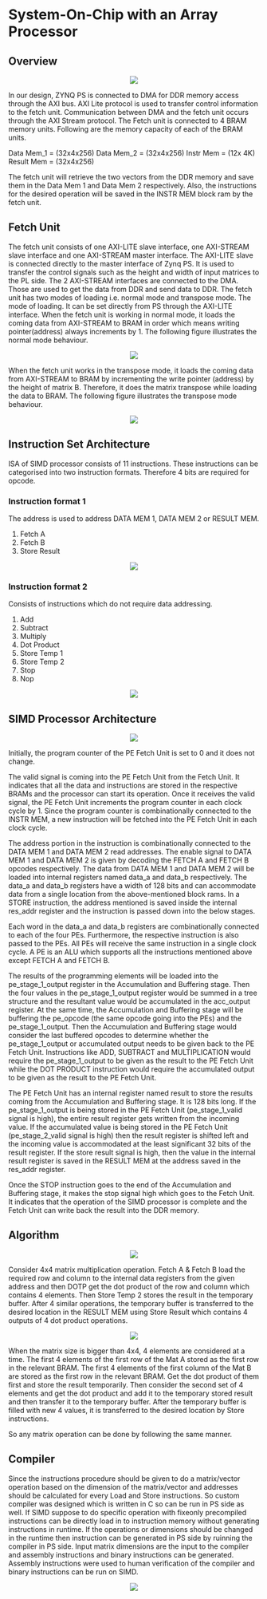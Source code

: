 # System-On-Chip with an Array Processor
## Overview

<p align="center">
  <img src="/images/overview.png" />
</p>
 
In our design, ZYNQ PS is connected to DMA for DDR memory access through the AXI bus. AXI Lite protocol is used to transfer control information to the fetch unit. Communication between DMA and the fetch unit occurs through the AXI Stream protocol. The Fetch unit is connected to 4 BRAM memory units. Following are the memory capacity of each of the BRAM units. 

Data Mem_1 = (32x4x256)
Data Mem_2 = (32x4x256)
Instr Mem = (12x 4K)
Result Mem = (32x4x256)

The fetch unit will retrieve the two vectors from the DDR memory and save them in the Data Mem 1 and Data Mem 2 respectively. Also, the instructions for the desired operation will be saved in the INSTR MEM block ram by the fetch unit.

## Fetch Unit

The fetch unit consists of one AXI-LITE slave interface, one AXI-STREAM slave interface and one AXI-STREAM master interface. The AXI-LITE slave is connected directly to the master interface of Zynq PS. It is used to transfer the control signals such as the height and width of input matrices to the PL side. The 2 AXI-STREAM interfaces are connected to the DMA. Those are used to get the data from DDR and send data to DDR.
The fetch unit has two modes of loading i.e. normal mode and transpose mode. The mode of loading. It can be set directly from PS through the AXI-LITE interface. When the fetch unit is working in normal mode, it loads the coming data from AXI-STREAM to BRAM in order which means writing pointer(address) always increments by 1. The following figure illustrates the normal mode behaviour.

<p align="center">
  <img src="/images/fetch_unit_1.png" />
</p>

When the fetch unit works in the transpose mode, it loads the coming data from AXI-STREAM to BRAM by incrementing the write pointer (address) by the height of matrix B. Therefore, it does the matrix transpose while loading the data to BRAM. The following figure illustrates the transpose mode behaviour.

<p align="center">
  <img src="/images/fetch_unit_2.png" />
</p>

## Instruction Set Architecture
ISA of SIMD processor consists of 11 instructions. These instructions can be categorised into two instruction formats.  Therefore 4 bits are required for opcode. 

### Instruction format 1
The address is used to address DATA MEM 1, DATA MEM 2 or RESULT MEM. 

1. Fetch A
2. Fetch B
3. Store Result

<p align="center">
  <img src="/images/inst_format_1.png" />
</p>

### Instruction format 2
Consists of instructions which do not require data addressing. 

1. Add
2. Subtract
3. Multiply
4. Dot Product
5. Store Temp 1
6. Store Temp 2
7. Stop
8. Nop

<p align="center">
  <img src="/images/inst_format_2.png" />
</p>

## SIMD Processor Architecture

<p align="center">
  <img src="/images/simd_architecture.png" />
</p>

Initially, the program counter of the PE Fetch Unit is set to 0 and it does not change.

The valid signal is coming into the PE Fetch Unit from the Fetch Unit. It indicates that all the data and instructions are stored in the respective BRAMs and the processor can start its operation. Once it receives the valid signal, the PE Fetch Unit increments the program counter in each clock cycle by 1. Since the program counter is combinationally connected to the INSTR MEM, a new instruction will be fetched into the PE Fetch Unit in each clock cycle. 

The address portion in the instruction is combinationally connected to the DATA MEM 1 and DATA MEM 2 read addresses. The enable signal to DATA MEM 1 and DATA MEM 2 is given by decoding the FETCH A and FETCH B opcodes respectively. The data from DATA MEM 1 and DATA MEM 2 will be loaded into internal registers named data_a and data_b respectively. The data_a and data_b registers have a width of 128 bits and can accommodate data from a single location from the above-mentioned block rams. In a STORE instruction, the address mentioned is saved inside the internal res_addr register and the instruction is passed down into the below stages.

Each word in the data_a and data_b registers are combinationally connected to each of the four PEs. Furthermore, the respective instruction is also passed to the PEs. All PEs will receive the same instruction in a single clock cycle. A PE is an ALU which supports all the instructions mentioned above except FETCH A and FETCH B. 

The results of the programming elements will be loaded into the pe_stage_1_output register in the Accumulation and Buffering stage. Then the four values in the pe_stage_1_output register would be summed in a tree structure and the resultant value would be accumulated in the acc_output register. At the same time, the Accumulation and Buffering stage will be buffering the pe_opcode (the same opcode going into the PEs) and the pe_stage_1_output. Then the Accumulation and Buffering stage would consider the last buffered opcodes to determine whether the pe_stage_1_output or accumulated output needs to be given back to the PE Fetch Unit. Instructions like ADD, SUBTRACT and MULTIPLICATION would require the pe_stage_1_output to be given as the result to the PE Fetch Unit while the DOT PRODUCT instruction would require the accumulated output to be given as the result to the PE Fetch Unit.

The PE Fetch Unit has an internal register named result to store the results coming from the Accumulation and Buffering stage. It is 128 bits long. If the pe_stage_1_output is being stored in the PE Fetch Unit (pe_stage_1_valid signal is high), the entire result register gets written from the incoming value. If the accumulated value is being stored in the PE Fetch Unit (pe_stage_2_valid signal is high)  then the result register is shifted left and the incoming value is accommodated at the least significant 32 bits of the result register. If the store result signal is high, then the value in the internal result register is saved in the RESULT MEM at the address saved in the res_addr register.

Once the STOP instruction goes to the end of the Accumulation and Buffering stage, it makes the stop signal high which goes to the Fetch Unit. It indicates that the operation of the SIMD processor is complete and the Fetch Unit can write back the result into the DDR memory.

## Algorithm

<p align="center">
  <img src="/images/algorithm_1.png" />
</p>

Consider 4x4 matrix multiplication operation. Fetch A & Fetch B load the required row and column to the internal data registers from the given address and then DOTP get the dot product of the row and column which contains 4 elements. Then Store Temp 2 stores the result in the temporary buffer. After 4 similar operations, the temporary buffer is transferred to the desired location in the RESULT MEM using Store Result which contains 4 outputs of 4 dot product operations.

<p align="center">
  <img src="/images/algorithm_2.png" />
</p>

When the matrix size is bigger than 4x4, 4 elements are considered at a time. The first 4 elements of the first row of the Mat A stored as the first row in the relevant BRAM. The first 4 elements of the first column of the Mat B are stored as the first row in the relevant BRAM. Get the dot product of them first and store the result temporarily. Then consider the second set of 4 elements and get the dot product and add it to the temporary stored result and then transfer it to the temporary buffer. After the temporary buffer is filled with new 4 values, it is transferred to the desired location by Store instructions.

So any matrix operation can be done by following the same manner.

## Compiler

Since the instructions procedure should be given to do a matrix/vector operation based on the dimension of the matrix/vector and addresses should be calculated for every Load and Store instructions. So custom compiler was designed which is written in C so can be run in PS side as well. If SIMD suppose to do specific operation with fixeonly precompiled instructions can be directly load in to instruction memory without generating instructions in runtime. If the operations or dimensions should be changed in the runtime then instruction can be generated in PS side by ruinning the compiler in PS side. Input matrix dimensions are the input to the compiler and assembly instructions and binary instructions can be generated. Assembly instructions were used to human verification of the compiler and binary instructions can be run on SIMD.

<p align="center">
  <img src="/images/compiler_1.png" />
</p>


